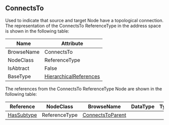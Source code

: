<!-- objecttype -->
## ConnectsTo
Used to indicate that source and target Node have a topological connection.  
The representation of the ConnectsTo ReferenceType in the address space is shown in the following table:  

|Name|Attribute|
|---|---|
|BrowseName|ConnectsTo|
|NodeClass|ReferenceType|
|IsAbtract|False|
|BaseType|[HierarchicalReferences](../../../Core/Part3/ReferenceTypes/HierarchicalReferences/readme.md)|

The references from the ConnectsTo ReferenceType Node are shown in the following table:  

|Reference|NodeClass|BrowseName|DataType|TypeDefinition|ModellingRule|
|---|---|---|---|---|---|
|[HasSubtype](../../../Core/Part3/ReferenceTypes/HasSubtype/readme.md)|ReferenceType|[ConnectsToParent](#ConnectsToParent)||||


